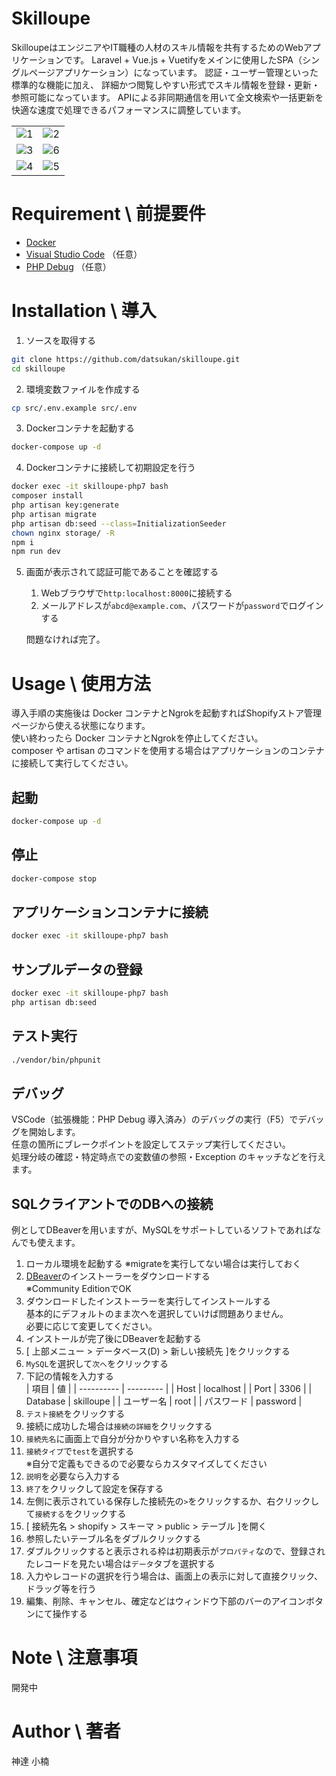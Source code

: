 # Skilloupe

SkilloupeはエンジニアやIT職種の人材のスキル情報を共有するためのWebアプリケーションです。
Laravel + Vue.js + Vuetifyをメインに使用したSPA（シングルページアプリケーション）になっています。
認証・ユーザー管理といった標準的な機能に加え、 詳細かつ閲覧しやすい形式でスキル情報を登録・更新・参照可能になっています。
APIによる非同期通信を用いて全文検索や一括更新を快適な速度で処理できるパフォーマンスに調整しています。

|                                                                                                             |                                                                                                             |
| ----------------------------------------------------------------------------------------------------------- | ----------------------------------------------------------------------------------------------------------- |
| ![1](https://user-images.githubusercontent.com/49118806/131217769-87f35e71-9bec-4b73-aaf9-53ae8565ae09.png) | ![2](https://user-images.githubusercontent.com/49118806/131217771-f0d8ceef-3a83-449e-b0f7-99d81eacf9a1.png) |
| ![3](https://user-images.githubusercontent.com/49118806/131217772-1a9601c2-7660-44d2-b485-bece208efc17.png) | ![6](https://user-images.githubusercontent.com/49118806/131217853-9e56ec05-db77-4272-9830-845cd3508242.png) |
| ![4](https://user-images.githubusercontent.com/49118806/131217774-e9671276-37e1-4ab7-8315-834fbc7d2541.png) | ![5](https://user-images.githubusercontent.com/49118806/131217775-bf859234-c24a-4ae4-90ee-7b9f3b7aa74f.png) |

# Requirement \ 前提要件

- [Docker](https://www.docker.com/get-started)
- [Visual Studio Code](https://azure.microsoft.com/ja-jp/products/visual-studio-code/) （任意）
- [PHP Debug](https://marketplace.visualstudio.com/items?itemName=felixfbecker.php-debug) （任意）

# Installation \ 導入

1. ソースを取得する
```bash
git clone https://github.com/datsukan/skilloupe.git
cd skilloupe
```

2. 環境変数ファイルを作成する
```bash
cp src/.env.example src/.env
```

3. Dockerコンテナを起動する
```bash
docker-compose up -d
```

4. Dockerコンテナに接続して初期設定を行う
```bash
docker exec -it skilloupe-php7 bash
composer install
php artisan key:generate
php artisan migrate
php artisan db:seed --class=InitializationSeeder
chown nginx storage/ -R
npm i
npm run dev
```

5. 画面が表示されて認証可能であることを確認する
   1. Webブラウザで`http:localhost:8000`に接続する
   2. メールアドレスが`abcd@example.com`、パスワードが`password`でログインする

   問題なければ完了。

# Usage \ 使用方法

導入手順の実施後は Docker コンテナとNgrokを起動すればShopifyストア管理ページから使える状態になります。  
使い終わったら Docker コンテナとNgrokを停止してください。  
composer や artisan のコマンドを使用する場合はアプリケーションのコンテナに接続して実行してください。

## 起動

```bash
docker-compose up -d
```

## 停止

```bash
docker-compose stop
```

## アプリケーションコンテナに接続

```bash
docker exec -it skilloupe-php7 bash
```

## サンプルデータの登録

```bash
docker exec -it skilloupe-php7 bash
php artisan db:seed
```

## テスト実行

```bash
./vendor/bin/phpunit
```

## デバッグ

VSCode（拡張機能：PHP Debug 導入済み）のデバッグの実行（F5）でデバッグを開始します。  
任意の箇所にブレークポイントを設定してステップ実行してください。  
処理分岐の確認・特定時点での変数値の参照・Exception のキャッチなどを行えます。

## SQLクライアントでのDBへの接続

例としてDBeaverを用いますが、MySQLをサポートしているソフトであればなんでも使えます。  

1. ローカル環境を起動する ※migrateを実行してない場合は実行しておく
2. [DBeaver](https://dbeaver.io/)のインストーラーをダウンロードする  
   ※Community EditionでOK
3. ダウンロードしたインストーラーを実行してインストールする  
   基本的にデフォルトのまま次へを選択していけば問題ありません。  
   必要に応じて変更してください。  
4. インストールが完了後にDBeaverを起動する
5. [ 上部メニュー > データベース(D) > 新しい接続先 ]をクリックする
6. `MySQL`を選択して`次へ`をクリックする
7. 下記の情報を入力する  
   | 項目       | 値        |
   | ---------- | --------- |
   | Host       | localhost |
   | Port       | 3306      |
   | Database   | skilloupe |
   | ユーザー名 | root      |
   | パスワード | password  |
8. `テスト接続`をクリックする
9. 接続に成功した場合は`接続の詳細`をクリックする
10. `接続先名`に画面上で自分が分かりやすい名称を入力する
11. `接続タイプ`で`test`を選択する  
    ※自分で定義もできるので必要ならカスタマイズしてください
12. `説明`を必要なら入力する
13. `終了`をクリックして設定を保存する
14. 左側に表示されている保存した接続先の`>`をクリックするか、右クリックして`接続する`をクリックする
15. [ 接続先名 > shopify > スキーマ > public > テーブル ]を開く
16. 参照したいテーブル名をダブルクリックする
17. ダブルクリックすると表示される枠は初期表示が`プロパティ`なので、登録されたレコードを見たい場合は`データ`タブを選択する
18. 入力やレコードの選択を行う場合は、画面上の表示に対して直接クリック、ドラッグ等を行う
19. 編集、削除、キャンセル、確定などはウィンドウ下部のバーのアイコンボタンにて操作する

# Note \ 注意事項

開発中

# Author \ 著者

神達 小楠
